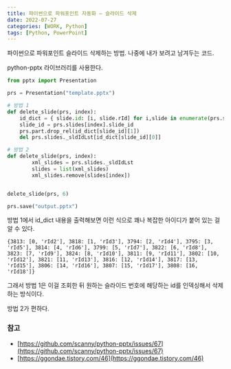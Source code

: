 ```yaml
---
title: 파이썬으로 파워포인트 자동화 – 슬라이드 삭제
date: 2022-07-27
categories: [WORK, Python]
tags: [Python, PowerPoint]
---
```


파이썬으로 파워포인트 슬라이드 삭제하는 방법. 나중에 내가 보려고 남겨두는 코드.

python-pptx 라이브러리를 사용한다.

```python
from pptx import Presentation

prs = Presentation("template.pptx")

# 방법 1
def delete_slide(prs, index):
    id_dict = { slide.id: [i, slide.rId] for i,slide in enumerate(prs.slides._sldIdLst) }
    slide_id = prs.slides[index].slide_id
    prs.part.drop_rel(id_dict[slide_id][1])
    del prs.slides._sldIdLst[id_dict[slide_id][0]]

# 방법 2 
def delete_slide(prs, index):
        xml_slides = prs.slides._sldIdLst
        slides = list(xml_slides)
        xml_slides.remove(slides[index])


delete_slide(prs, 6)

prs.save("output.pptx")
```

방법 1에서 id_dict 내용을 출력해보면 이런 식으로 꽤나 복잡한 아이디가 붙어 있는 걸 알 수 있다.

```
{3813: [0, 'rId2'], 3818: [1, 'rId3'], 3794: [2, 'rId4'], 3795: [3, 'rId5'], 3814: [4, 'rId6'], 3799: [5, 'rId7'], 3822: [6, 'rId8'], 3823: [7, 'rId9'], 3824: [8, 'rId10'], 3811: [9, 'rId11'], 3802: [10, 'rId12'], 3821: [11, 'rId13'], 3816: [12, 'rId14'], 3817: [13, 'rId15'], 3806: [14, 'rId16'], 3807: [15, 'rId17'], 3808: [16, 'rId18']}
```

그래서 방법 1은 이걸 조회한 뒤 원하는 슬라이드 번호에 해당하는 id를 인덱싱해서 삭제하는 방식이다.

방법 2가 편하다.

### 참고

- [https://github.com/scanny/python-pptx/issues/67](https://github.com/scanny/python-pptx/issues/67)
- [https://ggondae.tistory.com/46](https://ggondae.tistory.com/46)
